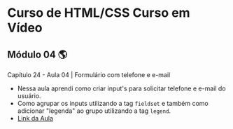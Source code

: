 # Curso de HTML/CSS Curso em Vídeo

## Módulo 04 🌎
Capítulo 24 - Aula 04 | Formulário com telefone e e-mail
   - Nessa aula aprendi como criar input's para solicitar telefone e e-mail do usuário. 
   - Como agrupar os inputs utilizando a tag `fieldset` e também como adicionar "legenda" ao grupo utilizando a tag `legend`.
   - [Link da Aula](https://www.youtube.com/watch?v=SRMEHklQC4M&t=645s)